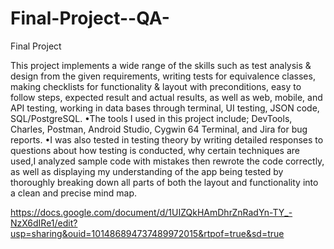 # Final-Project--QA-
Final Project

This project implements a wide range of the skills such as test analysis & design from the given requirements, writing tests for equivalence classes, making checklists for functionality & layout with preconditions, easy to follow steps, expected result and actual results, as well as web, mobile, and API testing, working in data bases through terminal, UI testing, JSON code, SQL/PostgreSQL. 
•The tools I used in this project include; DevTools, Charles, Postman, Android Studio, Cygwin 64 Terminal, and Jira for bug reports. 
•I was also tested in testing theory by writing detailed responses to questions about how testing is conducted, why certain techniques are used,I analyzed sample code with mistakes then rewrote the code correctly, as well as displaying my understanding of the app being tested by thoroughly breaking down all parts of both the layout and functionality into a clean and precise mind map.


https://docs.google.com/document/d/1UIZQkHAmDhrZnRadYn-TY_-NzX6dIRe1/edit?usp=sharing&ouid=101486894737489972015&rtpof=true&sd=true
